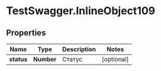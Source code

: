 # TestSwagger.InlineObject109

## Properties

Name | Type | Description | Notes
------------ | ------------- | ------------- | -------------
**status** | **Number** | Статус | [optional] 


